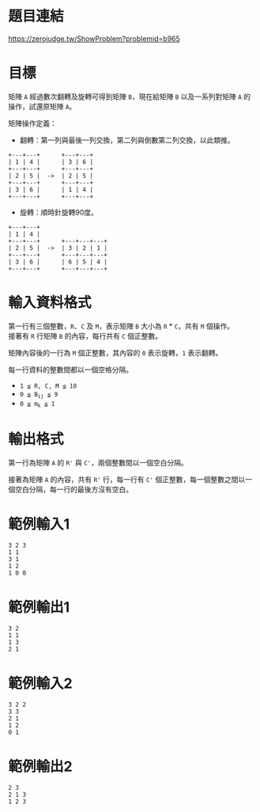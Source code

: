 # 題目連結
https://zerojudge.tw/ShowProblem?problemid=b965

# 目標
矩陣 `A` 經過數次翻轉及旋轉可得到矩陣 `B`，現在給矩陣 `B` 以及一系列對矩陣 `A` 的操作，試還原矩陣 `A`。

矩陣操作定義：
* 翻轉：第一列與最後一列交換，第二列與倒數第二列交換，以此類推。
```
+---+---+      +---+---+
| 1 | 4 |      | 3 | 6 |
+---+---+      +---+---+
| 2 | 5 |  ->  | 2 | 5 |
+---+---+      +---+---+
| 3 | 6 |      | 1 | 4 |
+---+---+      +---+---+
```
* 旋轉：順時針旋轉90度。
```
+---+---+
| 1 | 4 |
+---+---+      +---+---+---+
| 2 | 5 |  ->  | 3 | 2 | 1 |
+---+---+      +---+---+---+
| 3 | 6 |      | 6 | 5 | 4 |
+---+---+      +---+---+---+
```

# 輸入資料格式
第一行有三個整數，`R`、`C` 及 `M`，表示矩陣 `B` 大小為 `R` * `C`，共有 `M` 個操作。  
接著有 `R` 行矩陣 `B` 的內容，每行共有 `C` 個正整數。

矩陣內容後的一行為 `M` 個正整數，其內容的 `0` 表示旋轉，`1` 表示翻轉。

每一行資料的整數間都以一個空格分隔。

* `1 ≦ R, C, M ≦ 10`
* <code>0 ≦ B<sub>ij</sub> ≦ 9</code>
* <code>0 ≦ m<sub>k</sub> ≦ 1</code>

# 輸出格式
第一行為矩陣 `A` 的 `R'` 與 `C'`，兩個整數間以一個空白分隔。

接著為矩陣 `A` 的內容，共有 `R'` 行，每一行有 `C'` 個正整數，每一個整數之間以一個空白分隔，每一行的最後方沒有空白。

# 範例輸入1
```
3 2 3
1 1
3 1
1 2
1 0 0
```

# 範例輸出1
```
3 2
1 1
1 3
2 1

```

# 範例輸入2
```
3 2 2
3 3
2 1
1 2
0 1
```

# 範例輸出2
```
2 3
2 1 3
1 2 3

```
